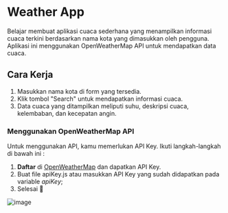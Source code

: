 # Weather App

Belajar membuat aplikasi cuaca sederhana yang menampilkan informasi cuaca terkini berdasarkan nama kota yang dimasukkan oleh pengguna.
Aplikasi ini menggunakan OpenWeatherMap API untuk mendapatkan data cuaca.

## Cara Kerja

1. Masukkan nama kota di form yang tersedia.
2. Klik tombol "Search" untuk mendapatkan informasi cuaca.
3. Data cuaca yang ditampilkan meliputi suhu, deskripsi cuaca, kelembaban, dan kecepatan angin.

### Menggunakan OpenWeatherMap API
Untuk menggunakan API, kamu memerlukan API Key. Ikuti langkah-langkah di bawah ini :
1. **Daftar** di [OpenWeatherMap](https://home.openweathermap.org/users/sign_up) dan dapatkan API Key.
2. Buat file apiKey.js atau masukkan API Key yang sudah didapatkan pada variable *apiKey*;
3. Selesai 🙏 


![image](https://github.com/user-attachments/assets/2190a986-303f-41d2-af94-043371898246)
